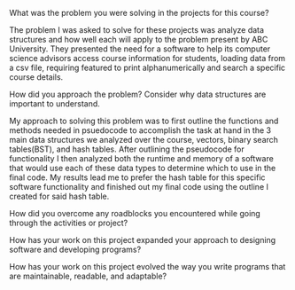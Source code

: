What was the problem you were solving in the projects for this course?

The problem I was asked to solve for these projects was analyze data structures and how well each will apply to the problem present by ABC University. They presented the need for a software to help its computer science advisors access course information for students, loading data from a csv file, requiring featured to print alphanumerically and search a specific course details. 

How did you approach the problem? Consider why data structures are important to understand.

My approach to solving this problem was to first outline the functions and methods needed in psuedocode to accomplish the task at hand in the 3 main data structures we analyzed over the course, vectors, binary search tables(BST), and hash tables. After outlining the pseudocode for functionality I then analyzed both the runtime and memory of a software that would use each of these data types to determine which to use in the final code. My results lead me to prefer the hash table for this specific software functionality and finished out my final code using the outline I created for said hash table. 

How did you overcome any roadblocks you encountered while going through the activities or project?



How has your work on this project expanded your approach to designing software and developing programs?

How has your work on this project evolved the way you write programs that are maintainable, readable, and adaptable?

